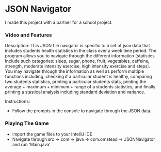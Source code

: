 # JSON Navigator


I made this project with a partner for a school project.

### Video and Features




Description: This JSON file navigator is specific to a set of json data that includes students health statistics in the class over a week time period. The
program allows you to navigate through the different information (statistics include such categories: sleep, sugar, phone, fruit, vegetables, caffeine,
strength, moderate intensity exercise, high intensity exercise and steps). You may navigate through the information as well as perform multiple functions
including, checking if a particular student is healthy, comparing two students statistics, printing a particular students stats, printing the average +
maximum + minimum + range of a students statistics, and finally printing a stastical analysis including standard deviation and variance.

Instructions:
- Follow the prompts in the console to navigate through the JSON data.

### Playing The Game
- Import the game files to your IntelliJ IDE
- Navigate through src -> com -> java -> com.omstead -> JSONNavigator and run 'Main.java'

